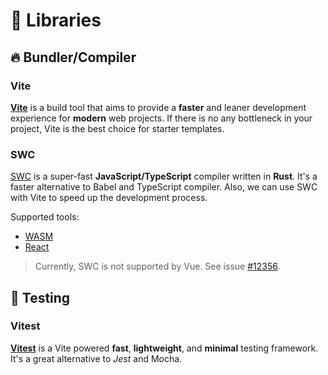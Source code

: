 # 🧬 Libraries

## 🔥 Bundler/Compiler

### Vite

**[Vite](https://vite.dev/)** is a build tool that aims to provide a **faster** and leaner development experience for **modern** web projects. If there is no any bottleneck in your project, Vite is the best choice for starter templates.

### SWC

[SWC](https://swc.rs/) is a super-fast **JavaScript/TypeScript** compiler written in **Rust**. It's a faster alternative to Babel and TypeScript compiler. Also, we can use SWC with Vite to speed up the development process.

Supported tools:

- [WASM](https://swc.rs/docs/usage/wasm)
- [React](https://github.com/vitejs/vite-plugin-react-swc)

> Currently, SWC is not supported by Vue. See issue [#12356](https://github.com/vitejs/vite/issues/12356).

## 🧪 Testing

### Vitest

**[Vitest](https://vitest.dev/)** is a Vite powered **fast**, **lightweight**, and **minimal** testing framework. It's a great alternative to *Jest* and Mocha.
